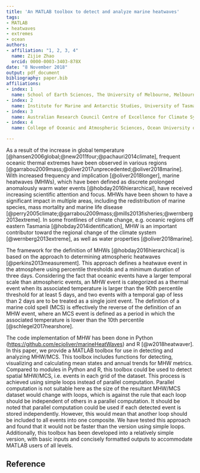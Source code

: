 ```yaml
---
title: 'An MATLAB toolbox to detect and analyze marine heatwaves'
tags:
- MATLAB
- heatwaves
- extremes
- ocean
authors:
- affiliation: "1, 2, 3, 4"
  name: Zijie Zhao
  orcid: 0000-0003-3403-878X
date: "8 November 2018"
output: pdf_document
bibliography: paper.bib
affiliations:
- index: 1
  name: School of Earth Sciences, The University of Melbourne, Melbourne, Victoria, Australia
- index: 2
  name: Institute for Marine and Antarctic Studies, University of Tasmania, Hobart, Tasmania, Australia
- index: 3
  name: Australian Research Council Centre of Excellence for Climate System Science, Hobart, Tasmania, Australia
- index: 4
  name: College of Oceanic and Atmospheric Sciences, Ocean University of China, Qingdao, China

---
```


As a result of the increase in global temperature [@hansen2006global;@new2011four;@pachauri2014climate], frequent oceanic thermal extremes have been observed in various regions [@garrabou2009mass;@oliver2017unprecedented;@oliver2018marine]. With increased frequency and implication [@oliver2018longer], marine heatwaves (MHWs), which have been defined as discrete prolonged anomalously warm water events [@hobday2016hierarchical], have received increasing scientific attention and focus. MHWs have been shown to have a significant impact in multiple areas, including the redistribution of marine species, mass mortality and marine life disease [@perry2005climate;@garrabou2009mass;@mills2013fisheries;@wernberg2013extreme]. In some frontlines of climate change, e.g. oceanic regions off eastern Tasmania [@hobday2014identification], MHW is an important contributor toward the regional change of the climate system [@wernberg2013extreme], as well as water properties [@oliver2018marine]. 

The framework for the definition of MHWs [@hobday2016hierarchical] is based on the approach to determining atmospheric heatwaves [@perkins2013measurement]. This approach defines a heatwave event in the atmosphere using percentile thresholds and a minimum duration of three days. Considering the fact that oceanic events have a larger temporal scale than atmospheric events, an MHW event is categorized as a thermal event when its associated temperature is larger than the 90th percentile threshold for at least 5 days, and two events with a temporal gap of less than 2 days are to be treated as a single joint event. The definition of a marine cold spell (MCS) is effectively the reverse of the definition of an MHW event, where an MCS event is defined as a period in which the associated temperature is lower than the 10th percentile [@schlegel2017nearshore]. 

The code implementation of MHW has been done in Python (https://github.com/ecjoliver/marineHeatWaves) and R [@w2018heatwaver]. In this paper, we provide a MATLAB toolbox for use in detecting and analyzing MHW/MCS. This toolbox includes functions for detecting, visualizing and calculating mean states and annual trends for MHW metrics. Compared to modules in Python and R, this toolbox could be used to detect spatial MHW/MCS, i.e. events in each grid of the dataset. This process is achieved using simple loops instead of parallel computation. Parallel computation is not suitable here as the size of the resultant MHW/MCS dataset would change with loops, which is against the rule that each loop should be independent of others in a parallel computation. It should be noted that parallel computation could be used if each detected event is stored independently. However, this would mean that another loop should be included to all events into one composite. We have tested this approach and found that it would not be faster than the version using simple loops. Additionally, this toolbox has been developed into a relatively simple version, with basic inputs and concisely formatted outputs to accommodate MATLAB users of all levels.







Reference
-------------


